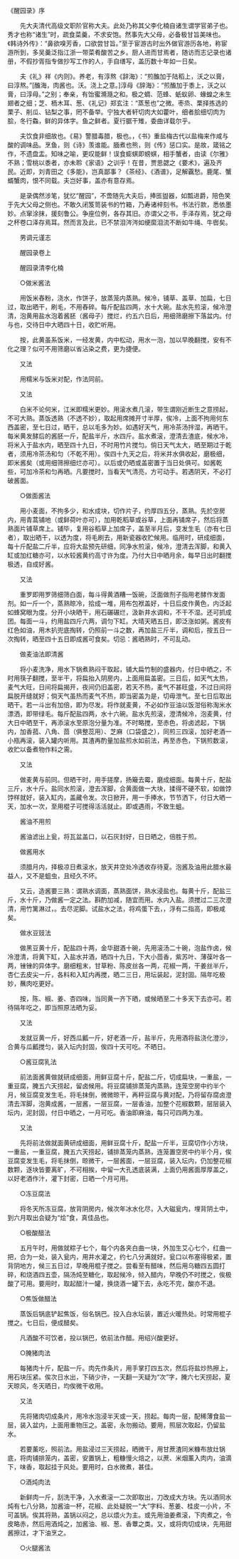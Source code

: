<!-- { "loadSidebar": true } -->
《醒园录》序

　　先大夫清代高级文职阶官称大夫。此处乃称其父李化楠自诸生谓学官弟子也。秀才也称“诸生”时，疏食菜羹，不求安饱。然事先大父母，必备极甘旨美味也。《韩诗外传》：“鼻欲嗅芳香，口欲尝甘旨。”至于宦游古时出外做官游历各地，称宦游所到，多吴羹泛指江浙一带菜肴酸苦之乡。厨人进而甘焉者，随访而志记录也诸册，不假抄胥指专做抄写工作的人，手自缮写，盖历数十年如一日矣。

　　夫《礼》祥《内则》。养老，有淳熬《辞海》：“煎醢加于陆稻上，沃之以膏，曰淳熬。”[醢海，肉酱也。沃。浇上之意。]淳母《辞海》：“煎醢加于黍上，沃之以膏，曰淳母。”之别；奉亲，有饴蜜滫瀡之和。极之蜩、范蜂、蚔蚁卵、蝝蝗之未生翅者之细；芝、栭木耳、葱、《礼记》郑玄注：“蒸葱也”之微。枣烝、栗择拣选的栗子、削瓜、钻梨之事，罔不备举。宁独大者轩切肉大如藿叶，细者脍细切肉为脍，冬行鱻，鲜的异体字。鱼之鲜者。夏行腒干雉，委曲详载尔乎。

　　夫饮食非细故也。《易》警腊毒腊，极也。，《书》重盐梅古代以盐梅来作咸与酸的调味品。烹鱼，则《诗》羡谁能。腼煮也熊，则《传》惩口实。是故，箴铭之作，不遗盘盂。知味之喻，更叹能鲜！误食蟛蜞即螃蜞，相手蟹者，由读《尔雅》不熟；雪桃以黍者，亦未聆《家语》之训乎！在昔，贾思勰之《要术》，遍及齐民。近即，刘青田之《多能》，岂真鄙事？《茶经》、《酒谱》，足解覊愁。鹿尾、蟹蝑蟹肉，恨不同载。夫岂好事，盖亦有意存焉。

　　是录偶然涉笔，犹忆“醒园”，不啻随先大夫后，捧匜盥器，如瓢进爵，陪色笑于先大父母之侧也。不敢久闭笈笥装书的竹箱，乃寿诸梓刻书。书法行款，悉依墨妙。点窜涂抹，援刻鲁公。争座位例，各存其旧。亦谓父之书，手泽存焉，犹之母之杯卷口泽存焉耳。然而言及此，已不禁泪涔涔如绠縻泪流不断如牛绳、牛辔矣。

　　男调元谨志

　　醒园录卷上

　　醒园录清李化楠

　　○做米酱法

　　用饭米舂粉，浇水，作饼子，放蒸笼内蒸熟。候冷，铺草、盖草、加扁，七日过，取出晒干，刷毛，不用舂碎。每斤配盐四两，水十大碗。盐水先煎滚，候冷澄清，泡黄用盐水泡着酱胚（酱母子）搅烂，约五六日后，用细筛磨擦下落盆内。付与也，交待日中大晒四十日，收贮听用。

　　按，此黄虽系饭米，一经发黄，内中松动，用水一泡，加以早晚翻搅，安有不化之理？似可不用筛磨以省沾染之费，更为捷便。

　　又法

　　用糯米与饭米对配，作法同前。

　　又法

　　白米不论何米，江米即糯米更妙。用滚水煮几滚，带生谓刚近断生之意捞起，不可大熟。蒸饭透熟（不透不妙），取起用席摊开寸半厚，俟冷，上面不拘用何东西盖密，至七日过，晒干，总以毛多为妙。如遇好天气，用冷茶汤拌湿，再晒干。每米黄发酵后的酱胚一斤，配盐半斤，水四斤。盐水煮滚，澄清去渣底，候水冷，将米入于盐水内，晒至四十九日，不时用竹片搅匀。倘日天气太大，晒至期过于乾者，须用冷茶汤和匀（不乾不用）。俟四十九天之后，将米并水俱收起，磨极细，即米酱矣（或用细筛擦细烂亦可）。以后或仍晒或盖密置于当日处俱可。如酱乾些，可加冷茶和匀再晒。凡要搅时，当看天气清亮，方可动手。若遇阴天，不必打破酱面。

　　○做面酱法

　　用小麦面，不拘多少，和水成块，切作片子，约厚四五分，蒸熟。先於空房内，用青蒿铺地（或鲜荷叶亦可），加用乾稻草或谷草，上面再铺席子，然后将蒸熟面片铺草席上。铺毕，复用谷稻草上加席子，盖至半月后，变发生毛（亦有七日者），取出晒干，以透为度，将毛刷去，用新瓷器收贮候用。临用时，研成细面，每十斤配盐二斤半，应将大盐预先研细，同净水煎滚，候冷，澄清去浑脚，和黄入缸或加红糖亦可，以水较酱黄约高寸许为度。乃付大日中晒月余，每早日出时翻搅极透，自成好酱。

　　又法

　　重罗即用罗筛细筛白面，每斗得黄酒糟一饭碗，泛面做剂子指用老酵作发面剂。如一斤一个，蒸熟晾冷，拾成一堆，用布包袱盖好，十日后皮作黄色，内泛起如蜂窝眼为度。分开小块晒干，用石碾碾烂，汲新井水调和，不干不湿。还可抓成团。每面一斗，约用盐四斤六两，调匀下缸。大晴天晒五日，即泛涨如粥。酱皮有红色如油，用木扒兜底掏转，仍照前一斗之数，再加盐三斤半，调和后，按五日一次掏转，晒至四十五日即成酱可食矣。切忌：酱晒熟时，不可乱动。

　　做麦油法即清酱

　　将小麦洗净，用水下锅煮熟闷干取起，铺大扁竹制的盛器内，付日中晒之，不时用筷子翻搅，至半干，将扁抬入阴房内，上面用扁盖密。三日后，如天气太热，麦气大旺，日间将扁揭开，夜间仍旧盖密，若天不热，麦气不甚旺盛，不过日间将扁脱开缝就好；倘天气虽热而麦气不热，即当密盖为是，切毋泄气。至七日后取出晒干。若一斗出有加倍，即为尽发。将作就麦黄，不必如作豆油以饭泔俗称淘米水漂洒，即带绿毛。每斤配盐四两，水十六碗。盐水先煎滚，澄清候冷，泡麦黄，付大日中晒至干，再添滚水至原泡分量为准。不时略搅，至赤色，将卤滤起，下锅内，加香菰、八角、茴（俱整蕊用）、芝麻（口袋盛之），同煎三四滚，加好老酒一小瓶再滚，装入罐内听用。其渣再酌量加盐煎水如前法，再至赤色，下锅煎数滚，收贮以备煮物作料之需。

　　又法

　　做麦黄与前同。但晒干时，用手搓摩，扬簸去霉，磨成细面。每黄十斤，配盐三斤，水十斤。盐同水煎滚，澄去浑脚，合黄面做一大块，揉得不硬不软，如做饽饽样就好，装入缸内，盖藏令发。次日掀开，用一手捧水，节节洒下，付日大晒一天，加水一次，至用棍子可搅得活活就止。即或遇雨，不致生蛆。

　　酱油不用煎

　　酱油滤出上瓮，将瓦盆盖口，以石灰封好，日日晒之，倍胜于煎。

　　做酱用水

　　须腊月内，择极凉日煮滚水，放天井空处冷透收存待夏。泡酱及油用此腊水最益人，又不是蛆虫，且经久不坏。

　　又云，造酱要三熟：谓熟水调面，蒸熟面饼，熟水浸盐也。每黄十斤，配盐三斤，水十斤，乃做酱一定之法。斟酌加减，随宜而用。水内入盐。须搅过二三次澄清，用竹篱淋过，。去尽泥脚。试盐水之法，将鸡蛋下去，，浮有二指高，即极咸矣。

　　做水豆豉法

　　做黑豆黄十斤，配盐四十两，金华甜酒十碗，先用滚汤二十碗，泡盐作卤，候冷澄清，将黄下缸，入盐水并酒，晒四十九日，下大小茴香，紫苏叶、薄葆叶各一两，锉锉的异体字。磨细粗末，甘草粉、陈皮丝各一两，花椒一两，干姜丝半斤，杏仁去皮尖一斤，各料和入缸内再搅，晒二三日，用坛装起，泥封固。隔年吃极妙，蘸肉吃更好。

　　按，陈、椒、姜、杏四味，当同黄一齐下晒，或候晒至二十多天下去亦可。若待隔年吃之，即当照原法晒为妥。

　　又法

　　发就豆黄一斤，好西瓜瓤一斤，好老酒一斤，盐半斤，先用酒将盐浇化澄沙，合黄与瓜瓤搅匀，装入坛内封固，俟四十天可吃。不晒日。

　　○酱豆腐乳法

　　前法面酱黄做就研成细面，用鲜豆腐十斤，配盐二斤，切成扁块，一重盐，一重豆腐，腌五六天捞起，留卤候用。将豆腐铺排蒸笼内蒸熟，连笼空房中约半个月，候豆腐变发生毛，将毛抹倒，微微晾干，再秤豆腐与黄对配，乃将留存腐卤澄清去浑脚，泡黄成酱，一层酱，一层豆腐，一层香油，加整个花椒数颗，层层装入坛内，泥封固，付日中晒之，一月可吃。香油即麻油，每只可四两为准。

　　又法

　　先将前法做就面黄研成细面，用鲜豆腐十斤，配盐一斤半，豆腐切作小方块，一重盐，一重豆腐，腌五六天捞起，铺排蒸笼内蒸熟，连笼置空房中约半个月，俟豆腐变发生毛，将毛抹倒，晾微干，一层酱面，一层豆腐，装入坛内，仍加整花椒数颗，逐块皆要离旷，不可相挨，中留一大孔透底装满，上面仍用酱面厚厚盖之，以好老酒作汁，灌下封密，日晒一个月可用。

　　○冻豆腐法

　　将冬天所冻豆腐，放背阴房内，候次年冰水化尽，入大磁瓮内，埋背阴土中，到六月取出会疑为“烩”食，真佳品也。

　　○极酸醋法

　　五月午时，用做就粽子七个，每个内各夹白曲一块，外加生艾心七个，红曲一把，合为一处，装入瓮内，用井水灌之，约七八分满就好。瓮口以布塞得极紧，置背阴地方，候三五日过，早晚用棍子搅之。尝看至有醋味，然后用乌糖四五圆打碎，和烧酒四五壶，隔汤炖至糖化，取起候冷，倾入醋内，早晚仍不时搅之，俟极酸了可用。要用时，取起醋汁一罐，换烧酒一罐下去，永吃不完，酸亦不退。

　　○焦饭做醋法

　　蒸饭后锅底铲起焦饭，俗名锅巴。投入白水坛装，置近火暖热处。时常用棍子搅之。七日后，便成醋矣。

　　凡酒酸不可饮者，投以锅巴，依前法作醋。用绍兴酸更好。

　　○腌猪肉法

　　每猪肉十斤，配盐一斤。肉先作条片，用手掌打四五次，然后将盐炒热擦上，用石块压紧。俟次日水出，下硝少许，一天翻一天疑为“次”字，腌六七天捞起，夏天晾风，冬天晒日，均俟微干收用。

　　又法

　　先将猪肉切成条片，用冷水泡浸半天或一天，捞起。每肉一层，配稀薄食盐一层，装入盆内，上面用重物压之。盖密，永勿搬动。要用，照层次取起，仍留盐水。

　　若要薰吃，照前法。用盐浸过三天捞起，晒微干，用甘蔗渣同米糠布放灶锅底，将肉铺排笼内，盖密，安置锅上，粗糠慢火焙之，以蔗、米烟薰入肉内，油滴下，味香，取起挂于风处。要用时，白水微煮，甚佳。

　　○酒炖肉法

　　新鲜肉一斤，刮洗干净，入水煮滚一二次即取出，刀改成大方块。先以酒同水炖有七八分熟，加酱油一杯，花椒、此处疑脱一“大”字料、葱姜、桂皮一小片，不可盖锅。俟其将熟，盖锅以闷之，总以煨火为主。或先用油姜煮滚，下肉煮之，令皮略赤，然后用酒炖之，加酱油、椒、葱、香蕈之类。又，或将肉切成块，先用甜酱擦过，才下油烹之。

　　○火腿酱法

